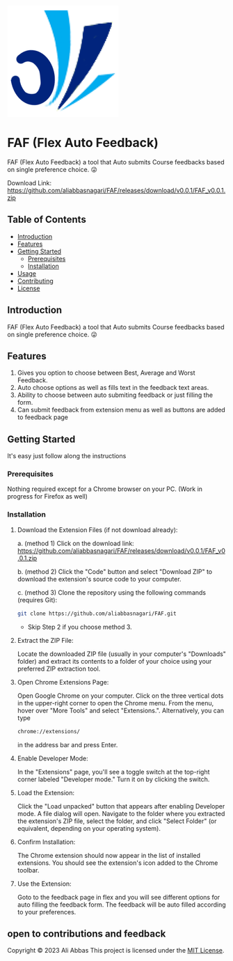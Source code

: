 ![FAF Logo](https://github.com/aliabbasnagari/FAF/blob/master/images/icon2.png)
# FAF (Flex Auto Feedback)
FAF (Flex Auto Feedback) a tool that Auto submits Course feedbacks based on single preference choice. 😜

Download Link: https://github.com/aliabbasnagari/FAF/releases/download/v0.0.1/FAF_v0.0.1.zip

## Table of Contents

- [Introduction](#introduction)
- [Features](#features)
- [Getting Started](#getting-started)
  - [Prerequisites](#prerequisites)
  - [Installation](#installation)
- [Usage](#usage)
- [Contributing](#contributing)
- [License](#license)

## Introduction

FAF (Flex Auto Feedback) a tool that Auto submits Course feedbacks based on single preference choice. 😜

## Features

1. Gives you option to choose between Best, Average and Worst Feedback.
2. Auto choose options as well as fills text in the feedback text areas.
3. Ability to choose between auto submiting feedback or just filling the form. 
4. Can submit feedback from extension menu as well as buttons are added to feedback page

## Getting Started

It's easy just follow along the instructions

### Prerequisites

Nothing required except for a Chrome browser on your PC. (Work in progress for Firefox as well)

### Installation
1. Download the Extension Files (if not download already):
   
   a. (method 1) Click on the download link: https://github.com/aliabbasnagari/FAF/releases/download/v0.0.1/FAF_v0.0.1.zip
   
   b. (method 2) Click the "Code" button and select "Download ZIP" to download the extension's source code to your computer.
   
   c. (method 3) Clone the repository using the following commands (requires Git):
    ```bash
    git clone https://github.com/aliabbasnagari/FAF.git
    ```
    - Skip Step 2 if you choose method 3.

3. Extract the ZIP File:

    Locate the downloaded ZIP file (usually in your computer's "Downloads" folder) and extract its contents to a folder of your choice using your preferred ZIP extraction tool.

4. Open Chrome Extensions Page:

    Open Google Chrome on your computer.
    Click on the three vertical dots in the upper-right corner to open the Chrome menu.
    From the menu, hover over "More Tools" and select "Extensions.".
    Alternatively, you can type 
    ```bash
    chrome://extensions/ 
    ```
    in the address bar and press Enter.

5. Enable Developer Mode:

    In the "Extensions" page, you'll see a toggle switch at the top-right corner labeled "Developer mode." Turn it on by clicking the switch.

6. Load the Extension:

    Click the "Load unpacked" button that appears after enabling Developer mode.
    A file dialog will open. Navigate to the folder where you extracted the extension's ZIP file, select the folder, and click "Select Folder" (or equivalent, depending on your operating system).

7. Confirm Installation:

    The Chrome extension should now appear in the list of installed extensions. You should see the extension's icon added to the Chrome toolbar.

8. Use the Extension:

   Goto to the feedback page in flex and you will see different options for auto filling the feedback form.
   The feedback will be auto filled according to your preferences.


## open to contributions and feedback

Copyright © 2023 Ali Abbas
This project is licensed under the [MIT License](https://github.com/aliabbasnagari/FAF/blob/master/LICENSE.md).
